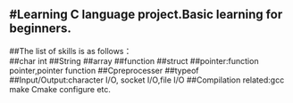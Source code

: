 #Learning C language project.Basic learning for beginners.  
---  
##The list of skills is as follows：  
##char int 
##String
##array
##function
##struct
##pointer:function pointer,pointer function
##Cpreprocesser
##typeof
##Input/Output:character I/O, socket I/O,file I/O
##Compilation related:gcc make Cmake configure etc.
